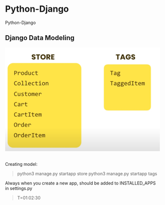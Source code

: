 # Python-Django
Python-Django

## Django Data Modeling

![data_model](/static/img/2.png)
<br><br>

Creating model:

> python3 manage.py startapp store
> python3 manage.py startapp tags

Always when you create a new app, should be added to INSTALLED_APPS in settings.py

> T=01:02:30